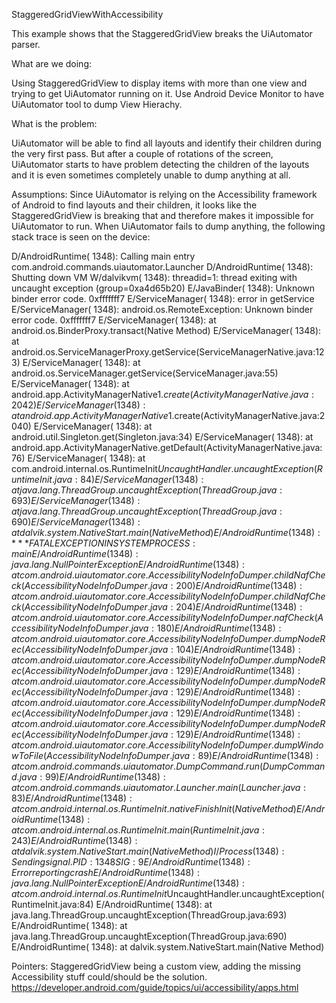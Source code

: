 StaggeredGridViewWithAccessibility

This example shows that the StaggeredGridView breaks the UiAutomator parser.

What are we doing:

Using StaggeredGridView to display items with more than one view and trying 
to get UiAutomator running on it. 
Use Android Device Monitor to have UiAutomator tool to dump View Hierachy. 

What is the problem:

UiAutomator will be able to find all layouts and identify their children during the very first pass.
But after a couple of rotations of the screen, UiAutomator starts to have problem detecting the children
of the layouts and it is even sometimes completely unable to dump anything at all. 

Assumptions:
Since UiAutomator is relying on the Accessibility framework of Android to find layouts and their children, it 
looks like the StaggeredGridView is breaking that and therefore makes it impossible for UiAutomator to run.
When UiAutomator fails to dump anything, the following stack trace is seen on the device:

D/AndroidRuntime( 1348): Calling main entry com.android.commands.uiautomator.Launcher
D/AndroidRuntime( 1348): Shutting down VM
W/dalvikvm( 1348): threadid=1: thread exiting with uncaught exception (group=0xa4d65b20)
E/JavaBinder( 1348): Unknown binder error code. 0xfffffff7
E/ServiceManager( 1348): error in getService
E/ServiceManager( 1348): android.os.RemoteException: Unknown binder error code. 0xfffffff7
E/ServiceManager( 1348): 	at android.os.BinderProxy.transact(Native Method)
E/ServiceManager( 1348): 	at android.os.ServiceManagerProxy.getService(ServiceManagerNative.java:123)
E/ServiceManager( 1348): 	at android.os.ServiceManager.getService(ServiceManager.java:55)
E/ServiceManager( 1348): 	at android.app.ActivityManagerNative$1.create(ActivityManagerNative.java:2042)
E/ServiceManager( 1348): 	at android.app.ActivityManagerNative$1.create(ActivityManagerNative.java:2040)
E/ServiceManager( 1348): 	at android.util.Singleton.get(Singleton.java:34)
E/ServiceManager( 1348): 	at android.app.ActivityManagerNative.getDefault(ActivityManagerNative.java:76)
E/ServiceManager( 1348): 	at com.android.internal.os.RuntimeInit$UncaughtHandler.uncaughtException(RuntimeInit.java:84)
E/ServiceManager( 1348): 	at java.lang.ThreadGroup.uncaughtException(ThreadGroup.java:693)
E/ServiceManager( 1348): 	at java.lang.ThreadGroup.uncaughtException(ThreadGroup.java:690)
E/ServiceManager( 1348): 	at dalvik.system.NativeStart.main(Native Method)
E/AndroidRuntime( 1348): *** FATAL EXCEPTION IN SYSTEM PROCESS: main
E/AndroidRuntime( 1348): java.lang.NullPointerException
E/AndroidRuntime( 1348): 	at com.android.uiautomator.core.AccessibilityNodeInfoDumper.childNafCheck(AccessibilityNodeInfoDumper.java:200)
E/AndroidRuntime( 1348): 	at com.android.uiautomator.core.AccessibilityNodeInfoDumper.childNafCheck(AccessibilityNodeInfoDumper.java:204)
E/AndroidRuntime( 1348): 	at com.android.uiautomator.core.AccessibilityNodeInfoDumper.nafCheck(AccessibilityNodeInfoDumper.java:180)
E/AndroidRuntime( 1348): 	at com.android.uiautomator.core.AccessibilityNodeInfoDumper.dumpNodeRec(AccessibilityNodeInfoDumper.java:104)
E/AndroidRuntime( 1348): 	at com.android.uiautomator.core.AccessibilityNodeInfoDumper.dumpNodeRec(AccessibilityNodeInfoDumper.java:129)
E/AndroidRuntime( 1348): 	at com.android.uiautomator.core.AccessibilityNodeInfoDumper.dumpNodeRec(AccessibilityNodeInfoDumper.java:129)
E/AndroidRuntime( 1348): 	at com.android.uiautomator.core.AccessibilityNodeInfoDumper.dumpNodeRec(AccessibilityNodeInfoDumper.java:129)
E/AndroidRuntime( 1348): 	at com.android.uiautomator.core.AccessibilityNodeInfoDumper.dumpNodeRec(AccessibilityNodeInfoDumper.java:129)
E/AndroidRuntime( 1348): 	at com.android.uiautomator.core.AccessibilityNodeInfoDumper.dumpWindowToFile(AccessibilityNodeInfoDumper.java:89)
E/AndroidRuntime( 1348): 	at com.android.commands.uiautomator.DumpCommand.run(DumpCommand.java:99)
E/AndroidRuntime( 1348): 	at com.android.commands.uiautomator.Launcher.main(Launcher.java:83)
E/AndroidRuntime( 1348): 	at com.android.internal.os.RuntimeInit.nativeFinishInit(Native Method)
E/AndroidRuntime( 1348): 	at com.android.internal.os.RuntimeInit.main(RuntimeInit.java:243)
E/AndroidRuntime( 1348): 	at dalvik.system.NativeStart.main(Native Method)
I/Process ( 1348): Sending signal. PID: 1348 SIG: 9
E/AndroidRuntime( 1348): Error reporting crash
E/AndroidRuntime( 1348): java.lang.NullPointerException
E/AndroidRuntime( 1348): 	at com.android.internal.os.RuntimeInit$UncaughtHandler.uncaughtException(RuntimeInit.java:84)
E/AndroidRuntime( 1348): 	at java.lang.ThreadGroup.uncaughtException(ThreadGroup.java:693)
E/AndroidRuntime( 1348): 	at java.lang.ThreadGroup.uncaughtException(ThreadGroup.java:690)
E/AndroidRuntime( 1348): 	at dalvik.system.NativeStart.main(Native Method)

Pointers:
StaggeredGridView being a custom view, adding the missing Accessibility stuff could/should be the solution. 
https://developer.android.com/guide/topics/ui/accessibility/apps.html






